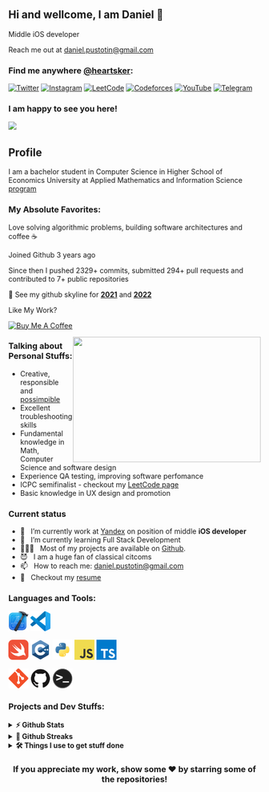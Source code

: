 ## Hi and wellcome, I am Daniel 👋
Middle iOS developer

Reach me out at daniel.pustotin@gmail.com
### Find me anywhere [@heartsker](https://t.me/heartsker):

[![Twitter](https://img.shields.io/badge/Twitter-%231DA1F2.svg?style=for-the-badge&logo=Twitter&logoColor=white)](https://twitter.com/heartsker)
[![Instagram](https://img.shields.io/badge/Instagram-%23E4405F.svg?style=for-the-badge&logo=Instagram&logoColor=white)](https://instagram.com/_heartsker/)
[![LeetCode](https://img.shields.io/badge/LeetCode-000000?style=for-the-badge&logo=LeetCode&logoColor=#d16c06)](https://leetcode.com/heartsker/)
[![Codeforces](https://img.shields.io/badge/Codeforces-445f9d?style=for-the-badge&logo=Codeforces&logoColor=yellow)](https://codeforces.com/profile/heartsker)
[![YouTube](https://img.shields.io/badge/YouTube-%23FF0000.svg?style=for-the-badge&logo=YouTube&logoColor=white)](https://www.youtube.com/channel/UC_5MUv10YXho4snIkQH0rnQ)
[![Telegram](https://img.shields.io/badge/Telegram-2CA5E0?style=for-the-badge&logo=telegram&logoColor=white)](https://t.me/heartsker)

### I am happy to see you here!
![](https://visitor-badge.glitch.me/badge?page_id=heartsker.heartsker&left_color=red&right_color=black)

## Profile

I am a bachelor student in Computer Science in Higher School of Economics University at Applied Mathematics and Information Science [program](https://www.hse.ru/en/ba/ami/)

### My Absolute Favorites:
Love solving algorithmic problems, building software architectures and coffee ☕️

Joined Github 3 years ago

Since then I pushed 2329+ commits, submitted 294+ pull requests and contributed to 7+ public repositories

🌇 See my github skyline for [**2021**](https://skyline.github.com/heartsker/2021) and [**2022**](https://skyline.github.com/heartsker/2022)

Like My Work?

<a href="https://www.buymeacoffee.com/heartsker" target="_blank"><img src="https://cdn.buymeacoffee.com/buttons/v2/default-yellow.png" alt="Buy Me A Coffee" height="60px" width="217px" ></a>

<img align="right" height="250" width="375" alt="" src="https://raw.githubusercontent.com/heartsker/heartsker/main/resourses/capoo_coffee.gif" />

### Talking about Personal Stuffs:

* Creative, responsible and [possimpible](https://youtu.be/GuLcxg5VGuo)
* Excellent troubleshooting skills
* Fundamental knowledge in Math, Computer Science and software design
* Experience QA testing, improving software perfomance
* ICPC semifinalist - checkout my [LeetCode page](https://leetcode.com/heartsker/)
* Basic knowledge in UX design and promotion

### Current status

- 🍎 &nbsp; I’m currently work at [Yandex](https://yandex.com/maps/?ll=10.854186%2C49.182076&z=4) on position of middle **iOS developer**
- 🚀 &nbsp; I’m currently learning Full Stack Development
- 👨🏻‍💻 &nbsp; Most of my projects are available on [Github](https://github.com/heartsker?tab=repositories).
- 😈 &nbsp; I am a huge fan of classical citcoms
- 📫 &nbsp; How to reach me: daniel.pustotin@gmail.com
- 📝 &nbsp; Checkout my [resume](https://heartsker.github.io/resume/)

### Languages and Tools:

<code><img height="40" src="https://raw.githubusercontent.com/github/explore/80688e429a7d4ef2fca1e82350fe8e3517d3494d/topics/xcode/xcode.png" alt="xcode"></code>
<code><img height="40" src="https://raw.githubusercontent.com/devicons/devicon/master/icons/vscode/vscode-original.svg" alt="vscode"></code>

<code><img height="40" src="https://raw.githubusercontent.com/github/explore/80688e429a7d4ef2fca1e82350fe8e3517d3494d/topics/swift/swift.png" alt="swift"></code>
<code><img height="40" src="https://raw.githubusercontent.com/github/explore/80688e429a7d4ef2fca1e82350fe8e3517d3494d/topics/cpp/cpp.png" alt="cpp"></code>
<code><img height="40" src="https://raw.githubusercontent.com/github/explore/80688e429a7d4ef2fca1e82350fe8e3517d3494d/topics/python/python.png" alt="python"></code>
<code><img height="40" src="https://raw.githubusercontent.com/github/explore/80688e429a7d4ef2fca1e82350fe8e3517d3494d/topics/javascript/javascript.png" alt="javascript"></code>
<code><img height="40" src="https://raw.githubusercontent.com/github/explore/80688e429a7d4ef2fca1e82350fe8e3517d3494d/topics/typescript/typescript.png" alt="typescript"></code>

<code><img height="40" src="https://raw.githubusercontent.com/devicons/devicon/master/icons/git/git-original.svg" alt="git"></code>
<code><img height="40" src="https://raw.githubusercontent.com/devicons/devicon/master/icons/github/github-original.svg" alt="github"></code>
<code><img height="40" src="https://raw.githubusercontent.com/github/explore/80688e429a7d4ef2fca1e82350fe8e3517d3494d/topics/terminal/terminal.png" alt="terminal"></code>

### Projects and Dev Stuffs:

<details>
  <summary><b>⚡️ Github Stats</b></summary>
  <br />
  <img height="180em" src="https://github-readme-stats.vercel.app/api?username=heartsker&show_icons=true&hide_border=true&&count_private=true&include_all_commits=true" />
  <img height="180em" src="https://github-readme-stats.vercel.app/api/top-langs/?username=heartsker&exclude_repo=KNN-Image-Classification&show_icons=true&hide_border=true&layout=compact&langs_count=8"/>
</details>

<details>	
  <summary><b>🚀 Github Streaks</b></summary>

  <br />
  <img height="180em" src="https://github-readme-streak-stats.herokuapp.com/?user=heartsker&hide_border=true" />
</details>

<details>
  <img align="right" height="250" width="375" alt="" src="https://raw.githubusercontent.com/heartsker/heartsker/main/resourses/capoo_strong.gif"/>
  <br/>
  <summary><b>🛠 Things I use to get stuff done</b></summary>
  	<ul>
  	    <li><b>OS:</b> MacOS 13.0</li>
	    <li><b>Laptop: </b> MacBookPro 16" 2021 M1Pro</li>
	    <li><b>Terminal: </b>Oh My Zsh</li>
	    <li><b>Code Editor:</b>
        <ul>
          <li>VSCode - The best editor out there</li>
          <li>Xcode - Every project needs its colors</li>
        </ul>
	    <br/>
	</ul>
	Do not ever miss security updates! ❤️‍🩹
</details>

<div align="center">

### If you appreciate my work, show some ❤️ by starring some of the repositories!

</div>
